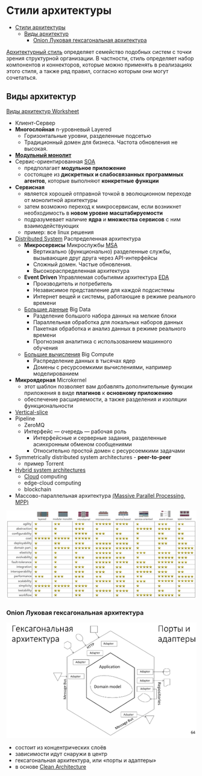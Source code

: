 # Стили архитектуры

- [Стили архитектуры](#стили-архитектуры)
  - [Виды архитектур](#виды-архитектур)
    - [Onion Луковая гексагональная архитектура](#onion-луковая-гексагональная-архитектура)

[Архитектурный стиль](https://docs.microsoft.com/ru-ru/azure/architecture/guide/architecture-styles/) определяет семейство подобных систем с точки зрения структурной организации. В частности, стиль определяет набор компонентов и коннекторов, которые можно применять в реализациях этого стиля, а также ряд правил, согласно которым они могут сочетаться.

## Виды архитектур

[Виды архитектур Worksheet](https://www.developertoarchitect.com/downloads/worksheets.html)

- Клиент-Сервер
- __Многослойная__ n-уровневый Layered
  - Горизонтальные уровни, разделенные подсетью
  - Традиционный домен для бизнеса. Частота обновления не высокая.
- [__Модульный монолит__](style/monolit.md)
- Сервис-ориентированная [SOA](style/soa.md)
  - предполагает __модульное приложение__
  - состоящее из __дискретных и слабосвязанных программных агентов__, которые выполняют __конкретные функции__
- __Сервисная__
  - является хорошей отправной точкой в ​​эволюционном переходе от монолитной архитектуры
  - затем возможно переход к микросервисам, если возникнет необходимость в __новом уровне масштабируемости__
  - подразумевает наличие __ядра__ и __множества сервисов__ с ним взаимодействующих
  - пример: все linux решения
- [Distributed System](style/dsa.md) Распределенная архитектура
  - __Микросервисы__ Микрослужбы [MSA](style/msa.md)
    - Вертикально (функционально) разделенные службы, вызывающие друг друга через API-интерфейсы
    - Сложный домен. Частые обновления.
    - Высокораспределенная архитектура
  - __Event Driven__ Управляемая событиями архитектура [EDA](style/eda.md)
    - Производитель и потребитель
    - Независимое представление для каждой подсистемы
    - Интернет вещей и системы, работающие в режиме реального времени
  - [Большие данные](style/bigdata.md) Big Data
    - Разделение большого набора данных на мелкие блоки
    - Параллельная обработка для локальных наборов данных
    - Пакетная обработка и анализ данных в режиме реального времени
    - Прогнозная аналитика с использованием машинного обучения
  - [Большие вычисления](https://docs.microsoft.com/ru-ru/azure/architecture/guide/architecture-styles/big-compute) Big Compute
    - Распределение данных в тысячах ядер
    - Домены с ресурсоемкими вычислениями, например моделированием
- __Микроядерная__ Microkernel
  - этот шаблон позволяет вам добавлять дополнительные функции приложения в виде __плагинов__ к __основному приложению__
  - обеспечение расширяемости, а также разделения и изоляции функциональности
- [Vertical-slice](https://headspring.com/2019/11/05/why-vertical-slice-architecture-is-better/)
- Pipeline
  - ZeroMQ
  - Интерфейс — очередь — рабочая роль
    - Интерфейсные и серверные задания, разделенные асинхронным обменом сообщениями
    - Относительно простой домен с ресурсоемкими задачами
- Symmetrically distributed system architectures - __peer-to-peer__
  - пример Torrent
- [Hybrid system architectures](https://apolomodov.medium.com/coa-distributed-systems-4th-ed-2-architecture-af563b2332bd)
  - [Cloud](style/cloud.md) computing
  - edge-cloud computing
  - blockchain
- Массово-параллельная архитектура [(Massive Parallel Processing, MPP)](style/mpp.md)

![Стили-НФТ Марк Ричардс](../img/arch/arch_style-ility.jpg)

### Onion Луковая гексагональная архитектура

![onion](../img/arch/onionarch.png)

- состоит из концентрических слоёв
- зависимости идут снаружи в центр
- гексагональная архитектура, или «порты и адаптеры»
- в основе [Clean Architecture](pattern/system.design/clean.architecture.md)

